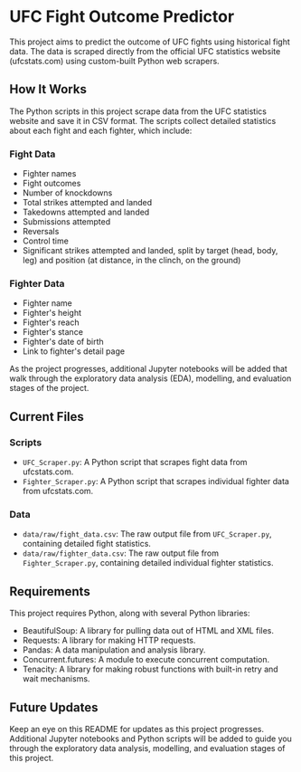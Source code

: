 # UFC Fight Outcome Predictor

This project aims to predict the outcome of UFC fights using historical fight data. The data is scraped directly from the official UFC statistics website (ufcstats.com) using custom-built Python web scrapers.

## How It Works

The Python scripts in this project scrape data from the UFC statistics website and save it in CSV format. The scripts collect detailed statistics about each fight and each fighter, which include:

### Fight Data

- Fighter names
- Fight outcomes
- Number of knockdowns
- Total strikes attempted and landed
- Takedowns attempted and landed
- Submissions attempted
- Reversals
- Control time
- Significant strikes attempted and landed, split by target (head, body, leg) and position (at distance, in the clinch, on the ground)

### Fighter Data

- Fighter name
- Fighter's height
- Fighter's reach
- Fighter's stance
- Fighter's date of birth
- Link to fighter's detail page

As the project progresses, additional Jupyter notebooks will be added that walk through the exploratory data analysis (EDA), modelling, and evaluation stages of the project.

## Current Files

### Scripts

- `UFC_Scraper.py`: A Python script that scrapes fight data from ufcstats.com.
- `Fighter_Scraper.py`: A Python script that scrapes individual fighter data from ufcstats.com.

### Data

- `data/raw/fight_data.csv`: The raw output file from `UFC_Scraper.py`, containing detailed fight statistics.
- `data/raw/fighter_data.csv`: The raw output file from `Fighter_Scraper.py`, containing detailed individual fighter statistics.

## Requirements

This project requires Python, along with several Python libraries:

- BeautifulSoup: A library for pulling data out of HTML and XML files.
- Requests: A library for making HTTP requests.
- Pandas: A data manipulation and analysis library.
- Concurrent.futures: A module to execute concurrent computation.
- Tenacity: A library for making robust functions with built-in retry and wait mechanisms.

## Future Updates

Keep an eye on this README for updates as this project progresses. Additional Jupyter notebooks and Python scripts will be added to guide you through the exploratory data analysis, modelling, and evaluation stages of this project.
